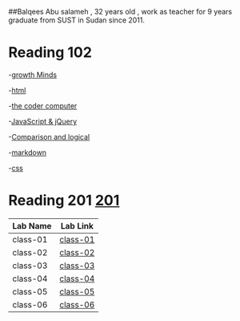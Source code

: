 

##Balqees Abu salameh , 32 years old , work as teacher for 9 years 
graduate from SUST in Sudan since 2011.





# Reading 102
-[growth Minds](growthMinds.md)

-[html](html.md)

-[the coder computer](theCoderComputer.md)

-[JavaScript & jQuery](JavaScript&jQuery.md)

-[Comparison and logical](Comparison&logical.md)
  
-[markdown](markdown.md)

-[css](css.md)



# Reading 201 [201](201)

|    Lab Name    |  Lab Link | 
| ------------- |:-------------:|
|   class-01    | [class-01](201\class-01.md) |
|   class-02    | [class-02](201\class-02.md) |
|   class-03    | [class-03](201\class-03.md) |
|   class-04    | [class-04](201\class-04.md) |
|   class-05    | [class-05](201\class-05.md) |
|   class-06    | [class-06](201\class-06.md) |



